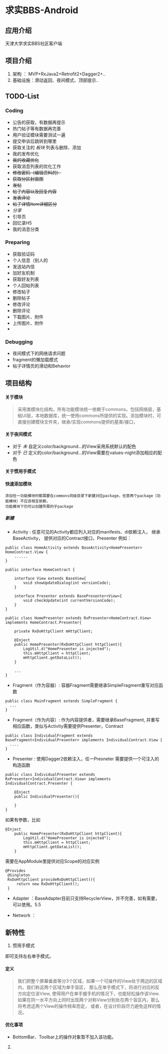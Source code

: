 # 求实BBS-Android

## 应用介绍
  天津大学求实BBS社区客户端

## 项目介绍
1. 架构 ： MVP+RxJava2+Retrofit2+Dagger2+..
2. 基础设施：滑动返回、夜间模式、顶部提示..

## TODO-List
### Coding
- 公告的获取，有数据再提示
- 热门帖子等有数据再完善
- 用户验证模块需要测试一遍
- 提交申诉后跳转到哪里
- 获取关注的 _板块_ 列表与删除、添加
- 我的发布优化
- ~~我的收藏优化~~
- 获取消息列表的优化工作
- ~~修改密码（编辑资料的）~~
- ~~获取分区封面图~~
- ~~发帖~~
- ~~帖子内容以及回复内容~~
- ~~发表评论~~
- ~~帖子详情Item详细区分~~
- *分享*
- 引导页
- 回忆录H5
- 我的消息分类


### Preparing
- 获取验证码
- 个人信息（别人的
- 发送站内信
- 加好友机制
- 获取好友列表
- 个人回帖列表
- 修改帖子
- 删除帖子
- 修改评论
- 删除评论
- 下载图片、附件
- 上传图片、附件
-


### Debugging
- 夜间模式下的网络请求问题
- fragment的懒加载模式
- 帖子详情页的滑动和Behavior

## 项目结构


#### 关于模块
> 采用类模块化结构，所有功能模块统一依赖于commons，包括网络层，基础UI层，本地数据库，统一使用commons所提供的实现。添加模块时，可直接创建模块文件夹，继承/实现commons提供的基类/接口，

#### 关于夜间模式
   - 对于 *未* 自定义color/background...的View采用系统默认的配色
   - 对于 *已* 定义的color/background...的View需要在values-night添加相应的配色

#### 关于惯用手模式


#### 快速添加模块
```
添加任一功能模块时都需要在commons同级目录下新建对应package，任意两个package（功能模块）不应该相互依赖，
功能模块下仍可以创建所需的子package
```

##### 新建
- Activity : 任意可见的Activity都应列入对应的manifests、di依赖注入， 继承BaseActivity， 提供对应的Contract接口，Presenter 例如：
```
public class HomeActivity extends BaseActivity<HomePresenter> HomeContract.View {
    ......
}
```
```
public interface HomeContract {

    interface View extends BaseView{
        void showUpdateDialog(int versionCode);
    }

    interface Presenter extends BasePresenter<View>{
        void checkUpdate(int currentVersionCode);
    }
}
```
```
public class HomePresenter extends RxPresenter<HomeContract.View> implements HomeContract.Presenter{

    private RxDoHttpClient mHttpClient;

    @Inject
    public HomePresenter(RxDoHttpClient httpClient){
        LogUtil.d("HomePresenter is injected");
        this.mHttpClient = httpClient;
        mHttpClient.getDataList();
    }

    ...
}
```


- Fragment（作为容器）: 容器Fragment需要继承SimpleFragment重写对应函数
```
public class MainFragment extends SimpleFragment {
  ...
}
```

- Fragment（作为内容）: 作为内容提供者，需要继承BaseFragment, 并重写相应函数，类似与Activity需要提供Presenter，Contract
```
public class IndividualFragment extends BaseFragment<IndividualPresenter> implements IndividualContract.View {
  ....
}
```
- Presenter : 使用Dagger2依赖注入，任一Presneter 需要提供一个可注入的构造函数
```
public class IndividualPresenter extends RxPresenter<IndividualContract.View> implements IndividualContract.Presenter {

    @Inject
    public IndividualPresenter(){

    }
}
```
如果有参数，比如
```
@Inject
    public HomePresenter(RxDoHttpClient httpClient){
        LogUtil.d("HomePresenter is injected");
        this.mHttpClient = httpClient;
        mHttpClient.getDataList();
    }
```
需要在AppModule里提供对应Scope的对应实例
```
@Provides
 @Singleton
 RxDoHttpClient provideRxDoHttpClient(){
     return new RxDoHttpClient();
 }
```



- Adapter ：BaseAdapter目前只支持RecyclerView，并不完善，如有需要，可以使用。5.5

- Network ：


###

## 新特性

1. 惯用手模式

  即可支持左右单手模式。

  #### 定义
  > 我们把整个屏幕垂直等分3个区域，如果一个可操作的View处于两边的区域内，我们称这两个区域为单手盲区，
  那么在单手模式下，将进行对应的反方向定位该View, 使得用户在单手握手机的情况下，也能轻松操作该View.
  如果在同一水平方向上同时出现两个对称View分别处在两个盲区内，那么将考虑这两个View的操作频率而定，
  或者，在设计阶段尽力避免这样的情况。

  #### 优化事项
  - BottomBar、Toolbar上的操作对象暂不加入该功能。
2.
